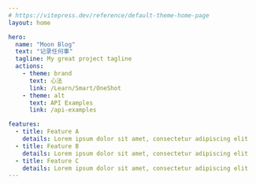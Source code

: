 ```yaml
---
# https://vitepress.dev/reference/default-theme-home-page
layout: home

hero:
  name: "Moon Blog"
  text: "记录任何事"
  tagline: My great project tagline
  actions:
    - theme: brand
      text: 心法
      link: /Learn/Smart/OneShot
    - theme: alt
      text: API Examples
      link: /api-examples

features:
  - title: Feature A
    details: Lorem ipsum dolor sit amet, consectetur adipiscing elit
  - title: Feature B
    details: Lorem ipsum dolor sit amet, consectetur adipiscing elit
  - title: Feature C
    details: Lorem ipsum dolor sit amet, consectetur adipiscing elit
---
```


